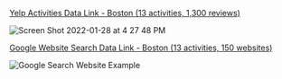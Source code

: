 
[Yelp Activities Data Link - Boston (13 activities, 1,300 reviews)](https://docs.google.com/spreadsheets/d/1-LeBNycotuCkFlnbCcxLWU9NOqNtn_XStoyaFIANSY0/edit?usp=sharing)

![Screen Shot 2022-01-28 at 4 27 48 PM](https://user-images.githubusercontent.com/85134229/151623883-46726139-6b2c-4442-b320-5497ded74849.png)


[Google Website Search Data Link - Boston (13 activities, 150 websites)](https://docs.google.com/spreadsheets/d/1xHIA38O6pD_eyyAoakeGUtj1RIfZBijIwaz2nWWE2V4/edit?usp=sharing) 
            
![Google Search Website Example](https://user-images.githubusercontent.com/85134229/151622576-178bdab8-6686-42cb-902d-16be1818a796.png)
